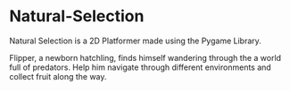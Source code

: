 # Natural-Selection
Natural Selection is a 2D Platformer made using the Pygame Library. 

Flipper, a newborn hatchling, finds himself wandering through the a world full of predators. Help him navigate through different environments and collect fruit along the way. 
